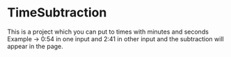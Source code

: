# TimeSubtraction
This is a project which you can put to times with minutes and seconds Example -> 0:54 in one input and 2:41 in other input and the subtraction will appear in the page.

